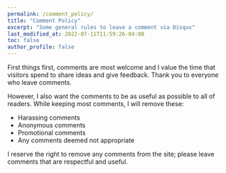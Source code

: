 ```yaml
---
permalink: /comment_policy/
title: "Comment Policy"
excerpt: "Some general rules to leave a comment via Disqus"
last_modified_at: 2022-07-11T11:59:26-04:00
toc: false
author_profile: false
---
```


First things first, comments are most welcome and I value the time that visitors spend to share ideas and give feedback. Thank you to everyone who leave comments.

However, I also want the comments to be as useful as possible to all of readers. While keeping most comments, I will remove these:
- Harassing comments
- Anonymous comments
- Promotional comments
- Any comments deemed not appropriate

I reserve the right to remove any comments from the site; please leave comments that are respectful and useful.
